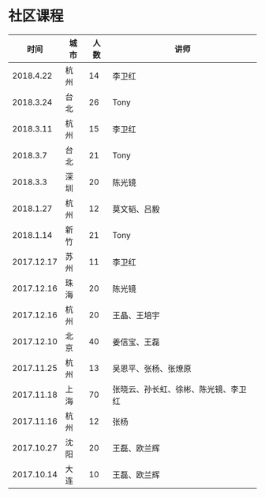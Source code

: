 # 社区课程

时间 | 城市 | 人数 | 讲师
--- | --- | --- | ---
2018.4.22 | 杭州 | 14 | 李卫红
2018.3.24 | 台北 | 26 | Tony
2018.3.11 | 杭州 | 15 | 李卫红
2018.3.7 | 台北 | 21 | Tony
2018.3.3 | 深圳 | 20 | 陈光镜
2018.1.27 | 杭州 | 12 | 莫文韬、吕毅
2018.1.14 | 新竹 | 21 | Tony
2017.12.17 | 苏州 | 11 | 李卫红
2017.12.16 | 珠海 | 20 | 陈光镜
2017.12.16 | 杭州 | 20 | 王晶、王培宇
2017.12.10 | 北京 | 40 | 姜信宝、王磊
2017.11.25 | 杭州 | 13 | 吴恩平、张杨、张燎原
2017.11.18 | 上海 | 70 | 张晓云、孙长虹、徐彬、陈光镜、李卫红
2017.11.16 | 杭州 | 12 | 张杨
2017.10.27 | 沈阳 | 20 | 王磊、欧兰辉
2017.10.14 | 大连 | 10 | 王磊、欧兰辉
